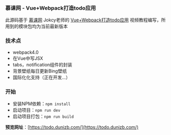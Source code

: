 ### 慕课网 - Vue+Webpack打造todo应用

此源码基于 [慕课网](https://www.imooc.com/) Jokcy老师的 [Vue+Webpack打造todo应用](https://www.imooc.com/learn/935) 视频教程编写，所用到的模块包均为当前最新版本

### 技术点
- webpack4.0
- 在Vue中写JSX
- tabs，notification组件的封装
- 背景壁纸每日更新Bing壁纸
- 国际化化支持（正在开发...）

### 开始
- 安装NPM依赖：`npm install`
- 启动项目：`npm run dev`
- 启动项目打包：`npm run build`


**预览网址**：[https://todo.dunizb.com/](https://todo.dunizb.com/)
